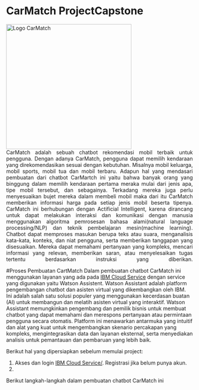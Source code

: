 # CarMatch ProjectCapstone
<style>
    .rata-tengah {
        text-align: justify;
        text-align-last: justify;
    }
</style>
<img width="338" alt="Logo CarMatch" src="https://github.com/Arya2001020054/CarMatch_ProjectCapstone/assets/104332660/b72ea149-6cd3-467d-ba88-f1b15527028e">
<br>
<div class="rata-tengah">CarMatch adalah sebuah chatbot rekomendasi mobil terbaik untuk pengguna. Dengan adanya CarMatch, pengguna dapat memilih kendaraan yang direkomendasikan sesuai dengan kebutuhan. Misalnya mobil keluarga, mobil sports, mobil tua dan mobil terbaru. Adapun hal yang mendasari pembuatan dari chatbot CarMartch ini yaitu bahwa banyak orang yang binggung dalam memilih kendaraan pertama meraka mulai dari jenis apa, tipe mobil tersebut, dan sebagainya. Terkadang mereka juga perlu menyesuaikan bujet mereka dalam membeli mobil maka dari itu CarMatch memberikan informasi harga pada setiap jenis mobil beserta tipenya.
<br>
CarMatch ini berhubungan dengan Actificial Intelligent, karena dirancang untuk dapat melakukan interaksi dan komunikasi dengan manusia menggunakan algoritma pemrosesan bahasa alami(natural language processing/NLP) dan teknik pembelajaran mesin(machine learning). Chatbot dapat memproses masukan berupa teks atau suara, menganalisis kata-kata, konteks, dan niat pengguna, serta memberikan tanggapan yang disesuaikan. Mereka dapat memahami pertanyaan yang kompleks, mencari informasi yang relevan, memberikan saran, atau menyelesaikan tugas tertentu berdasarkan instruksi yang diberikan.</div>

#Proses Pembuatan CartMatch
Dalam pembuatan chatbot CarMatch ini menggunakan layanan yang ada pada <a href="https://www.ibm.com/cloud">IBM Cloud Service</a> dengan service yang digunakan yaitu Watson Assistent. Watson Assistant adalah platform pengembangan chatbot dan asisten virtual yang dikembangkan oleh IBM. Ini adalah salah satu solusi populer yang menggunakan kecerdasan buatan (AI) untuk membangun dan melatih asisten virtual yang interaktif. Watson Assistant memungkinkan pengembang dan pemilik bisnis untuk membuat chatbot yang dapat memahami dan merespons pertanyaan atau permintaan pengguna secara otomatis. Platform ini menawarkan antarmuka yang intuitif dan alat yang kuat untuk mengembangkan skenario percakapan yang kompleks, mengintegrasikan data dan layanan eksternal, serta menyediakan analisis untuk pemantauan dan pembaruan yang lebih baik.

Berikut hal yang dipersiapkan sebelum memulai project:
1. Akses dan login <a href="https://www.ibm.com/cloud">IBM Cloud Service/<a>. Registrasi jika belum punya akun.
2. 
Berikut langkah-langkah dalam pembuatan chatbot CarMatch ini
